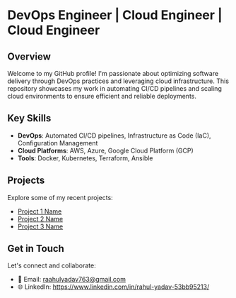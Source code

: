 # DevOps Engineer | Cloud Engineer | Cloud Engineer 

## Overview

Welcome to my GitHub profile! I'm passionate about optimizing software delivery through DevOps practices and leveraging cloud infrastructure. This repository showcases my work in automating CI/CD pipelines and scaling cloud environments to ensure efficient and reliable deployments.

## Key Skills

- **DevOps**: Automated CI/CD pipelines, Infrastructure as Code (IaC), Configuration Management
- **Cloud Platforms**: AWS, Azure, Google Cloud Platform (GCP)
- **Tools**: Docker, Kubernetes, Terraform, Ansible

## Projects

Explore some of my recent projects:
- [Project 1 Name](#link-to-project1)
- [Project 2 Name](#link-to-project2)
- [Project 3 Name](#link-to-project3)

## Get in Touch

Let's connect and collaborate:
- 📧 Email: raahulyadav763@gmail.com
- 🌐 LinkedIn: https://www.linkedin.com/in/rahul-yadav-53bb95213/

<!---
Raa9/Raa9 is a ✨ special ✨ repository because its `README.md` (this file) appears on your GitHub profile.
You can click the Preview link to take a look at your changes.
--->
